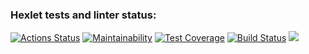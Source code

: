 ### Hexlet tests and linter status:
[![Actions Status](https://github.com/casanex/java-project-71/workflows/hexlet-check/badge.svg)](https://github.com/casanex/java-project-71/actions)
[![Maintainability](https://api.codeclimate.com/v1/badges/e65f6e0fca5f0e557faf/maintainability)](https://codeclimate.com/github/casanex/java-project-71/maintainability)
[![Test Coverage](https://api.codeclimate.com/v1/badges/e65f6e0fca5f0e557faf/test_coverage)](https://codeclimate.com/github/casanex/java-project-71/test_coverage)
[![Build Status](https://app.travis-ci.com/casanex/java-project-71.svg?branch=main)](https://app.travis-ci.com/casanex/java-project-71)
<a href="https://asciinema.org/a/WnIN0CbQXgiyjbJYSz4IaJFVs" target="_blank"><img src="https://asciinema.org/a/WnIN0CbQXgiyjbJYSz4IaJFVs.svg" /></a>
